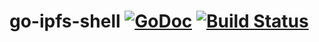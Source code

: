 # go-ipfs-shell [![GoDoc](https://godoc.org/github.com/ipfs/go-ipfs-api?status.svg)](https://godoc.org/github.com/ipfs/go-ipfs-api) [![Build Status](https://travis-ci.org/ipfs/go-ipfs-api.svg)](https://travis-ci.org/ipfs/go-ipfs-api)

